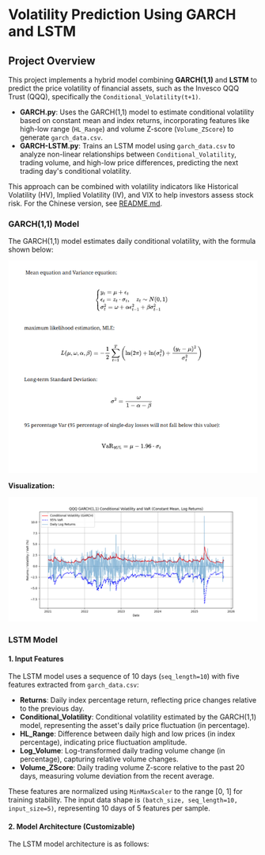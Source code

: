 # Volatility Prediction Using GARCH and LSTM

## Project Overview

This project implements a hybrid model combining **GARCH(1,1)** and **LSTM** to predict the price volatility of financial assets, such as the Invesco QQQ Trust (QQQ), specifically the `Conditional_Volatility(t+1)`.

- **GARCH.py**: Uses the GARCH(1,1) model to estimate conditional volatility based on constant mean and index returns, incorporating features like high-low range (`HL_Range`) and volume Z-score (`Volume_ZScore`) to generate `garch_data.csv`.
- **GARCH-LSTM.py**: Trains an LSTM model using `garch_data.csv` to analyze non-linear relationships between `Conditional_Volatility`, trading volume, and high-low price differences, predicting the next trading day's conditional volatility.

This approach can be combined with volatility indicators like Historical Volatility (HV), Implied Volatility (IV), and VIX to help investors assess stock risk. For the Chinese version, see [README.md](README.md).

### GARCH(1,1) Model

The GARCH(1,1) model estimates daily conditional volatility, with the formula shown below:

![GARCH(1,1) Model Formula](figue/GARCH_equation.png)

**Visualization:**

![GARCH Graph](figue/GARCH_graph.png)

### LSTM Model

#### 1. Input Features

The LSTM model uses a sequence of 10 days (`seq_length=10`) with five features extracted from `garch_data.csv`:

- **Returns**: Daily index percentage return, reflecting price changes relative to the previous day.
- **Conditional_Volatility**: Conditional volatility estimated by the GARCH(1,1) model, representing the asset's daily price fluctuation (in percentage).
- **HL_Range**: Difference between daily high and low prices (in index percentage), indicating price fluctuation amplitude.
- **Log_Volume**: Log-transformed daily trading volume change (in percentage), capturing relative volume changes.
- **Volume_ZScore**: Daily trading volume Z-score relative to the past 20 days, measuring volume deviation from the recent average.

These features are normalized using `MinMaxScaler` to the range [0, 1] for training stability. The input data shape is `(batch_size, seq_length=10, input_size=5)`, representing 10 days of 5 features per sample.

#### 2. Model Architecture (Customizable)

The LSTM model architecture is as follows:

